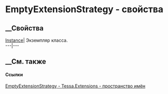# EmptyExtensionStrategy - свойства
##  __Свойства
[Instance](P_Tessa_Extensions_EmptyExtensionStrategy_Instance.htm)| Экземпляр
класса.  
---|---  
##  __См. также
#### Ссылки
[EmptyExtensionStrategy - ](T_Tessa_Extensions_EmptyExtensionStrategy.htm)
[Tessa.Extensions - пространство имён](N_Tessa_Extensions.htm)
